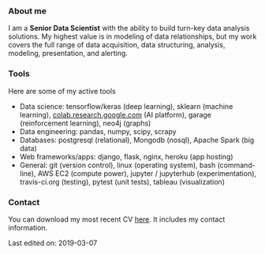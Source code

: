 ### About me
I am a **Senior Data Scientist** with the ability to build turn-key data analysis solutions. My highest value is in modeling of data relationships, but my work covers the full range of data acquisition, data structuring, analysis, modeling, presentation, and alerting.

### Tools
Here are some of my active tools
* Data science: tensorflow/keras (deep learning), sklearn (machine learning), [colab.research.google.com](https://colab.research.google.com) (AI platform), garage (reinforcement learning), neo4j (graphs)
* Data engineering: pandas, numpy, scipy, scrapy
* Databases: postgresql (relational), Mongodb (nosql), Apache Spark (big data)
* Web frameworks/apps: django, flask, nginx, heroku (app hosting)
* General: git (version control), linux (operating system), bash (command-line), AWS EC2 (compute power), jupyter / jupyterhub (experimentation), travis-ci.org (testing), pytest (unit tests), tableau (visualization)

### Contact
You can download my most recent CV [here](https://www.dropbox.com/s/xnr9m4fv60tt8iv/CV-ShadiAkiki-201903.pdf?dl=0). It includes my contact information.

Last edited on: 2019-03-07
